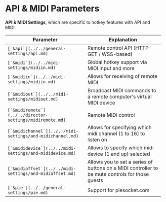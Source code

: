 # API & MIDI Parameters

**API & MIDI Settings**, which are specific to hotkey features with API and MIDI.

| Parameter                                                    | Explanation                                                                                     |
| ------------------------------------------------------------ | ----------------------------------------------------------------------------------------------- |
| ``[`&api`](../../general-settings/api.md)``                  | Remote control API (HTTP-GET / WSS-based)                                                       |
| ``[`&midi`](../../midi-settings/midiin.md)``                 | Global hotkey support via MIDI input and more                                                   |
| ``[`&midiin`](../../midi-settings/midiin.md)``               | Allows for receiving of remote MIDI                                                             |
| ``[`&midiout`](../../midi-settings/midiout.md)``             | Broadcast MIDI commands to a remote computer's virtual MIDI device                              |
| ``[`&midiremote`](../../director-settings/midiremote.md)``   | Remote MIDI control                                                                             |
| ``[`&midichannel`](../../midi-settings/and-midichannel.md)`` | Allows for specifying which midi channel (1 to 16) to listen on                                 |
| ``[`&mididevice`](../../midi-settings/and-mididevice.md)``   | Allows to specify which midi device (1 and up) selected                                         |
| ``[`&midioffset`](../../midi-settings/and-midioffset.md)``   | Allows you to set a series of buttons on a MIDI controller to be mute controls for those guests |
| ``[`&pie`](../../general-settings/pie.md)``                  | Support for piesocket.com                                                                       |
